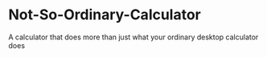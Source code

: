 # Not-So-Ordinary-Calculator
<p>
A calculator that does more than just what your ordinary desktop calculator does
</p>
